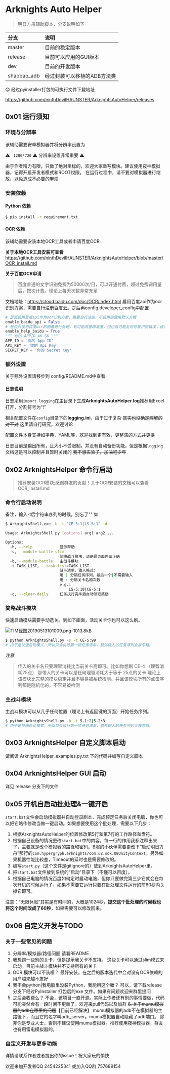 # Arknights Auto Helper
> 明日方舟辅助脚本，分支说明如下

| 分支    | 说明    |
|:----|:----|
| master |目前的稳定版本|
|release |目前可以应用的GUI版本|
| dev |目前的开发版本|
| shaobao_adb |经过封装可以移植的ADB方法类|

😊 经过pyinstaller打包的可执行文件下载地址

https://github.com/ninthDevilHAUNSTER/ArknightsAutoHelper/releases

## 0x01 运行须知

###  **环境与分辨率**

该辅助需要安卓模拟器并将分辨率设置为

⚠ ` 1280*720` ⚠ 分辨率设置非常重要 ⚠

由于作者精力有限，只做了绝对坐标的，欢迎大家重写模块。建议使用夜神模拟器，记得开启开发者模式和ROOT权限。
在运行过程中，请不要对模拟器进行缩放，以免造成不必要的麻烦


### **安装依赖**

#### Python 依赖
```bash
$ pip install -r requirement.txt
```

#### OCR 依赖

该辅助需要安装本地OCR工具或者申请百度OCR

**关于本地OCR工具安装可查看**
https://github.com/ninthDevilHAUNSTER/ArknightsAutoHelper/blob/master/OCR_install.md

**关于百度OCR申请**
> 百度普通的文字识别免费为50000次/日，可以开通付费，超过免费调用量后，按次计费。理论上每天次数非常充足

文档地址：https://cloud.baidu.com/doc/OCR/index.html
启用百度api作为ocr识别方案，需要自行注册百度云。之后再config.developer_config中配置
```python
# 是否启用百度api作为ocr识别方案，需要自行注册，不启用则使用默认方案
enable_baidu_api = False
# 是否对使用百度ocr的图像进行处理，有可能改善精准度，但也有可能反而导致识别错误；该选项不会影响tesseract
enable_help_baidu = True
""" 你的 APPID AK SK """
APP_ID = '你的 App ID'
API_KEY = '你的 Api Key'
SECRET_KEY = '你的 Secret Key'
```

### **额外设置**

关于额外设置请移步到 config/README.md中查看

#### **日志说明**

日志采用```import logging```在主目录下生成**ArknightsAutoHelper.log**推荐用Excel打开，分割符号为“!”

相关配置文件在```config```目录下的**logging.ini**，由于过于复杂 ~~其实也没确定理解的对不对~~ 这里请自行研究，欢迎讨论

配置文件本身支持如字典，YAML等，欢迎找到更有效，更整洁的方式并更换

日志目前是输出所有，且大小不受限制，并没有自动备份功能，但是根据```logging```文档这是可以控制并且暂时关闭的 ~~我不想实验了，加油吧少年~~ 

## 0x02 ArknightsHelper 命令行启动
> 推荐安装OCR模块;感谢群友的贡献！关于OCR安装的文档可以查看OCR_install.md

### 命令行启动说明
备注，输入-t后字符串序列的时候，别忘了""
如
```bash
$ ArknightsShell.exe -b -t "CE-5:1|LS-5:1" -d
```

```bash
Usage: ArknightsShell.py [options] arg1 arg2 ...

Options:
  -h, --help            显示帮助
  -s, --module-battle-slim
                        简略战斗模块，请确保页面停留正确
  -b, --module-battle   主战斗模块
  -t TASK_LIST, --task-list=TASK_LIST
                        战斗清单，输入格式: 
                        用 | 分隔任务序列，最后一个|不需要输入
                        用 : 分隔关卡名和次数
                        e.g.:
                            LS-5:10|CE-5:1
  -c, --clear-daily     任务执行完毕后自动领取奖励

```

### 简略战斗模块

快速启动模块需要手动选关。到如下画面，活动关卡你也可以这么刷。

![TIM截图20190513101009.png-1013.8kB][1]

```bash
$ python ArknightsShell.py -s -t CE-5:99
# 由于是快速启动模式，所以只会执行第一项任务清单，额外输入的任务序列会被忽略。
```

*注意*

> 传入的关卡名只要理智消耗比当前关卡高即可。比如你想刷 CE-4 （理智消耗25点） 那带入的关卡可以是任何理智消耗大于等于 25点的关卡
> 理论上该模块比完整的模块稳定并且不容易被系统检测。并且该模块所有的点击序列都是随机化的，不容易被检测


### 主战斗模块

主战斗模块可以从几乎任何位置（理论上有返回键的页面）开始任务序列。

```bash
$ python ArknightsShell.py -b -t 5-1:2|5-2:3
# 由于是快速启动模式，所以只会执行第一项任务清单，额外输入的任务序列会被忽略。
```

## 0x03 ArknightsHelper 自定义脚本启动

请阅读 ArknightsHelper_examples.py.txt 下的代码并编写自定义脚本

## 0x04 ArknightsHelper GUI 启动

详见 release 分支下的文件

## 0x05 开机自启动批处理&一键开启

`start.bat`文件会启动模拟器并自动登录刷本，完成预定任务后关闭电脑，你也可以把它略作修改当做一键启动。如果想要使用这个批处理，需要以下几步：

1. 根据ArknightsAutoHelper的位置修改第5行和第7行的工作路径和盘符。
2. 根据自己设备的情况更改`start.bat`中的内容，每一行的作用我都注释出来了，主要就是改个模拟器的路径和密码。B服的小伙伴需要更改下“启动明日方舟”那行的`com.hypergryph.arknights/com.u8.sdk.U8UnityContext`。另外如果机器性能比较差，Timeout的延时也是需要修改的。
2. 编写`start.py`（这个文件是gitignore的）放到ArknightsAutoHelper里。
3. 把`start.bat`文件放到系统的“启动”目录下（不懂可以百度）。
4. 根据自己电脑的情况百度如何定时启动电脑，但你只要做完第三步它就会在每次开机的时候运行了，如果不需要它运行只要在批处理文件运行的前60秒内关掉它即可。

注意：“无限休眠”其实是有时间的，大概是1024秒，**提交这个批处理的时候我也将这个时间改成了60秒**，如果需要可以修改回来。



## 0x06 自定义开发与TODO

### 关于一些常见的问题

1. 分辨率/模拟器/路径问题
请看README
2. 我想跑一些别的关卡，但是提示我关卡不支持。
这些关卡可以通过slim模式来启动。目前主战斗模块并不支持所有的关卡
3. OCR 模块可以不装嚒？
最好安装，在之后的版本迭代中会对没有OCR依赖的用户越来越不友好
4. 我不会python|我电脑里没装Python，我能用这个嚒？
可以，请下载release分支下经过PyInstaller 打包后的exe 文件。如果有问题欢迎来群里提问
5. 之后会收费么？
不会，该项目一直开源。实际上作者还有别的事情要做，代码可能突然会有一段时间不更新了。欢迎来pull代码以及加群
~~6. 关于mumu模拟器的adb在哪里的问题~~【目前已经解决】
mumu模拟器的adb不在模拟器的主路径下，而且它的名字叫adb_server。mumu模拟器自动隐藏了adb端口。
除非你是专业人士，否则不建议使用mumu模拟器。推荐使用夜神模拟器，群友也有用雷电模拟器的。


### 自定义开发与更多功能

详情请联系作者或者提出你的issue！祝大家玩的愉快

欢迎来加开发者QQ 2454225341 或加入QQ群 757689154

  [1]: http://static.zybuluo.com/shaobaobaoer/7ifp1acn3an7a3z23t96owt1/TIM%E6%88%AA%E5%9B%BE20190530114456.png
  [2]: http://static.zybuluo.com/shaobaobaoer/860t36w2ygsvet6sxn3lv3ty/TIM%E5%9B%BE%E7%89%8720190612102050.png
  [3]: http://static.zybuluo.com/shaobaobaoer/14ufv5gx72buoo1vyaa9jmgy/qrcode_1558871927006.jpg
